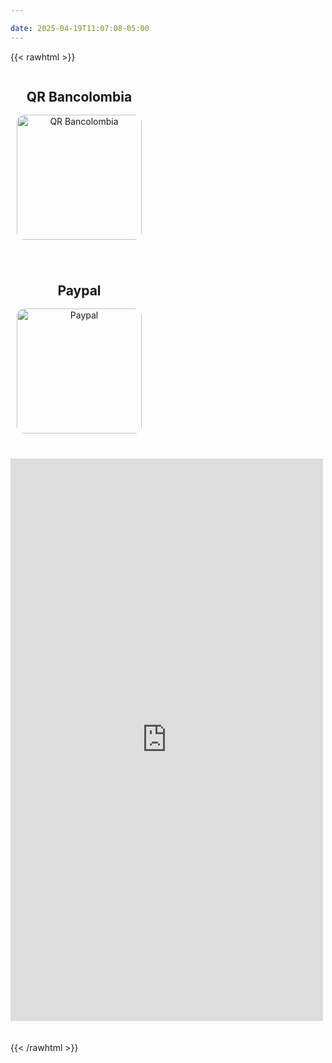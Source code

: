 ```yaml
---

date: 2025-04-19T11:07:08-05:00
---
```


{{< rawhtml >}}
<div style="display: flex; justify-content: flex-start; align-items: flex-start; gap: 40px; flex-wrap: wrap;">
  <!-- Columna izquierda: QR y Paypal -->
  <div style="display: flex; flex-direction: column; gap: 40px; min-width: 220px; align-items: center;">
    <div style="text-align: center;">
      <h2 style="margin-bottom: 16px;">QR Bancolombia</h2>
      <img style="width: 200px; border-radius: 12px;" src="/images/bcqr.png" alt="QR Bancolombia">
    </div>
    <div style="text-align: center;">
      <h2 style="margin-bottom: 16px;">Paypal</h2>
      <a href="https://www.paypal.com/ncp/payment/HRXDN58Q5JLRN" target="_blank">
        <img style="width: 200px; border-radius: 12px;" src="/images/paypal.png" alt="Paypal">
      </a>
    </div>
  </div>
  <!-- Columna derecha: Donorbox -->
  <div style="min-width: 250px; max-width: 500px; flex: 1;">
    <script src="https://donorbox.org/widget.js" paypalExpress="true"></script>
    <iframe src="https://donorbox.org/embed/donaciones-92?amount=30" name="donorbox" allowpaymentrequest="allowpaymentrequest" seamless="seamless" frameborder="0" scrolling="no" height="900px" width="100%" style="max-width: 500px; min-width: 250px; max-height:none!important" allow="payment"></iframe>
  </div>
</div>
<br><br>
{{< /rawhtml >}}

